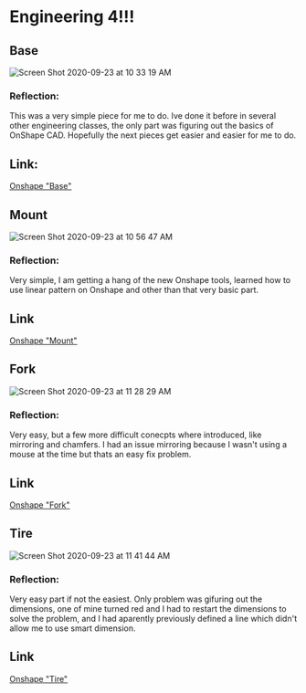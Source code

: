# Engineering 4!!!

## Base
![Screen Shot 2020-09-23 at 10 33 19 AM](https://user-images.githubusercontent.com/54447117/94028566-eefb1280-fd89-11ea-8633-77556e63be5b.png)
### Reflection: 
This was a very simple piece for me to do. Ive done it before in several other engineering classes, the only part was figuring out the basics of OnShape CAD. Hopefully the next pieces get easier and easier for me to do. 
## Link: 
[Onshape "Base"](https://cvilleschools.onshape.com/documents/09d3efdee8318cc37a1f8ab5/w/d5decb265ca3a97ffa9a8744/e/318692543bd14456ad865737)


## Mount
![Screen Shot 2020-09-23 at 10 56 47 AM](https://user-images.githubusercontent.com/54447117/94030281-a3e1ff00-fd8b-11ea-99f6-fbdcbd56b67b.png)
### Reflection:
Very simple, I am getting a hang of the new Onshape tools, learned how to use linear pattern on Onshape and other than that very basic part.
## Link
[Onshape "Mount"](https://cvilleschools.onshape.com/documents/9889e2e7169161e7f7ceda81/w/bb9cdc6831fca4040694e3a5/e/3d87fab25794aab422a139cb)


## Fork
![Screen Shot 2020-09-23 at 11 28 29 AM](https://user-images.githubusercontent.com/54447117/94034386-f6251f00-fd8f-11ea-8036-e597eedb99b5.png)
### Reflection: 
Very easy, but a few more difficult conecpts where introduced, like mirroring and chamfers. I had an issue mirroring because I wasn't using a mouse at the time but thats an easy fix problem.
## Link
[Onshape "Fork"](https://cvilleschools.onshape.com/documents/2d82c2d2568941822bb77a99/w/87554984acac5bfb0a468095/e/3408b310d3334a8b6263b333)


## Tire
![Screen Shot 2020-09-23 at 11 41 44 AM](https://user-images.githubusercontent.com/54447117/94036203-0f2ecf80-fd92-11ea-8dc1-dc4e1f4dcde6.png)
### Reflection:
Very easy part if not the easiest. Only problem was gifuring out the dimensions, one of mine turned red and I had to restart the dimensions to solve the problem, and I had aparently previously defined a line which didn't allow me to use smart dimension.
## Link
[Onshape "Tire"](https://cvilleschools.onshape.com/documents/895b51b906e2912286b8105f/w/bea4df0faf83d4a2520569c0/e/8760e83f940d42c85af5277d)
